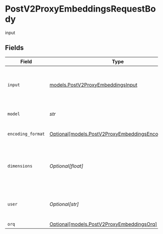 # PostV2ProxyEmbeddingsRequestBody

input


## Fields

| Field                                                                                                    | Type                                                                                                     | Required                                                                                                 | Description                                                                                              |
| -------------------------------------------------------------------------------------------------------- | -------------------------------------------------------------------------------------------------------- | -------------------------------------------------------------------------------------------------------- | -------------------------------------------------------------------------------------------------------- |
| `input`                                                                                                  | [models.PostV2ProxyEmbeddingsInput](../models/postv2proxyembeddingsinput.md)                             | :heavy_check_mark:                                                                                       | Input text to embed, encoded as a string or array of tokens.                                             |
| `model`                                                                                                  | *str*                                                                                                    | :heavy_check_mark:                                                                                       | ID of the model to use                                                                                   |
| `encoding_format`                                                                                        | [Optional[models.PostV2ProxyEmbeddingsEncodingFormat]](../models/postv2proxyembeddingsencodingformat.md) | :heavy_minus_sign:                                                                                       | Type of the document element                                                                             |
| `dimensions`                                                                                             | *Optional[float]*                                                                                        | :heavy_minus_sign:                                                                                       | The number of dimensions the resulting output embeddings should have.                                    |
| `user`                                                                                                   | *Optional[str]*                                                                                          | :heavy_minus_sign:                                                                                       | A unique identifier representing your end-user                                                           |
| `orq`                                                                                                    | [Optional[models.PostV2ProxyEmbeddingsOrq]](../models/postv2proxyembeddingsorq.md)                       | :heavy_minus_sign:                                                                                       | N/A                                                                                                      |